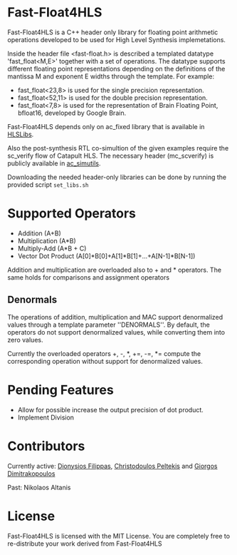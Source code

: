 # Fast-Float4HLS
Fast-Float4HLS is a C++ header only library for floating point arithmetic operations developed to be used for High Level Synthesis implemetations. 

Inside the header file <fast-float.h> is described a templated datatype 'fast_float<M,E>' together with a set of operations. The datatype supports different floating point representations depending on the definitions of the mantissa M and exponent E widths through the template.
For example:
* fast_float<23,8>  is used for the single precision representation.
* fast_float<52,11> is used for the double precision representation.
* fast_float<7,8>  is used for the representation of Brain Floating Point, bfloat16, developed by Google Brain.

Fast-Float4HLS depends only on ac_fixed library that is available in [HLSLibs](https://github.com/hlslibs/ac_types).

Also the post-synthesis RTL co-simultion of the given examples require the sc_verify flow of Catapult HLS. The necessary header 
(mc_scverify) is publicly available in [ac_simutils](https://github.com/hlslibs/ac_simutils/tree/master/include).

Downloading the needed header-only libraries can be done by running the provided script ```set_libs.sh```

# Supported Operators

* Addition (A+B)
* Multiplication (A*B)
* Multiply-Add (A*B + C)
* Vector Dot Product (A[0]*B[0]+A[1]*B[1]+...+A[N-1]*B[N-1])

Addition and multiplication are overloaded also to + and * operators. The same holds for comparisons and assignment operators

## Denormals
The operations of addition, multiplication and MAC support denormalized values through a template parameter ''DENORMALS''. By default, the operators do not support denormalized values, while converting them into zero values.

Currently the overloaded operators +, -, *, +=, -=, *= compute the corresponding operation without support for denormalized values.

# Pending Features

* Allow for possible increase the output precision of dot product.
* Implement Division

# Contributors

Currently active: [Dionysios Filippas](https://github.com/dionisisfil), [Christodoulos Peltekis](https://github.com/chrispelt)
and [Giorgos Dimitrakopoulos](https://github.com/gdimitrak)

Past: Nikolaos Altanis

# License
Fast-Float4HLS is licensed with the MIT License. You are completely free to re-distribute your work derived from Fast-Float4HLS

